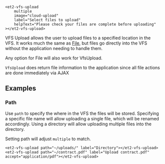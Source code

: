 ```html:preview

<et2-vfs-upload
    multiple
    image="cloud-upload" 
    label="Select files to upload" 
    helpText="Please check your files are complete before uploading"
></et2-vfs-upload>
```

VFS Upload allows the user to upload files to a specified location in the VFS. It works much the same
as [File](../et2-file), but files go directly into the VFS without the application needing to handle them.

Any option for File will also work for VfsUpload.

`VfsUpload` does return file information to the application since all file actions are done immediately via
AJAX

## Examples

### Path

Use `path` to specify the where in the VFS the files will be stored. Specifying a specific file name will allow
uploading a single file, which will be renamed accordingly. Using a directory will allow uploading multiple files into
the directory.

Setting path will adjust `multiple` to match.

```html:preview
<et2-vfs-upload path="~/uploads/" label="Directory"></et2-vfs-upload>
<et2-vfs-upload path="~/contract.pdf" label="Upload contract.pdf" accept="application/pdf"></et2-vfs-upload>
```